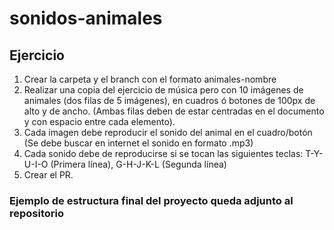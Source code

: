 # sonidos-animales

## Ejercicio
1. Crear la carpeta y el branch con el formato animales-nombre
2. Realizar una copia del ejercicio de música pero con 10 imágenes de animales (dos filas de 5 imágenes), en cuadros ó botones de 100px de alto y de ancho. (Ambas filas deben de estar centradas en el documento y con espacio entre cada elemento).
3. Cada imagen debe reproducir el sonido del animal en el cuadro/botón (Se debe buscar en internet el sonido en formato .mp3)
4. Cada sonido debe de reproducirse si se tocan las siguientes teclas: T-Y-U-I-O (Primera línea), G-H-J-K-L (Segunda línea)
5. Crear el PR.

### Ejemplo de estructura final del proyecto queda adjunto al repositorio
